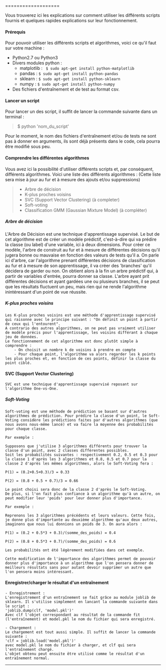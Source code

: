 ===================


Vous trouverez ici les explications sur comment utiliser les différents scripts fournis et quelques rapides explications sur leur fonctionnement.


#### Prérequis

Pour pouvoir utiliser les différents scripts et algorithmes, voici ce qu'il faut sur votre machine :

* Python2.7 ou Python3
* Divers modules python :
	* matplotlib :
	` $ sudo apt-get install python-matplotlib`
	* pandas :
	`$ sudo apt-get install python-pandas`
	* sklearn :
	 `$ sudo apt-get install python-sklearn`
	* numpy :
	`$ sudo apt-get install python-numpy`
* Des fichiers d'entraînement et de test au format csv.


#### Lancer un script

Pour lancer un des script, il suffit de lancer la commande suivante dans un terminal :
> $ python 'nom_du_script'

Pour le moment, le nom des fichiers d'entraînement et/ou de tests ne sont pas à donner en arguments, ils sont déjà présents dans le code, cela pourra être modifié sous peu.

#### Comprendre les différentes algorithmes

Vous avez ici la possibilité d'utiliser différents scripts et, par conséquent, différents algorithmes.
Voici une liste des différents algorithmes : (Cette liste sera mise à jour au fur et à mesure des ajouts et/ou suppressions)

> - Arbre de décision
> - K-plus proches voisins
> - SVC (Support Vector Clustering) (à completer)
> - Soft-voting
> - Classification GMM (Gaussian Mixture Model) (à compléter)

#####  Arbre de décision
  L'Arbre de Décision est une technique d'apprentissage supervisé. Le but de cet algorithme est de créer un modèle prédictif, c'est-à-dire qui va prédire la classe (ou label) d'une variable, ici à deux dimensions. Pour créer ce modèle, l'arbre de construit au fur et à mesure de différentes décisions qu'il jugera bonne ou mauvaise en fonction des valeurs de tests qu'il a. On parle ici d'arbre, car l'algorithme prenant différentes décisions de classification au fur et à mesure de son apprentissage, il va créer des 'branches' qu'il décidera de garder ou non.
  On obtient alors à la fin un arbre prédictif qui, à partir de variables d'entrée, pourra donner sa classe. L'arbre ayant prit différentes décisions et ayant gardées une ou plusieurs branches, il se peut que les résultats fluctuent un peu, mais rien qui ne rende l'algorithme inintéressant d'un point de vue réussite.

##### K-plus proches voisins

	Les K-plus proches voisins est une méthode d'apprentissage supervisé qui raisonne avec le principe suivant : "On définit un point à partir de ceux qui l'entourent".
	A contrario des autres algorithmes, on ne peut pas vraiment utiliser de modèle précis pour l'apprentissage, les voisins différant à chaque jeu de données.
	Le fonctionnement de cet algorithme est donc plutôt simple à comprendre :
		- On choisit un nombre k de voisins à prendre en compte
		- Pour chaque point, l'algorithme va alors regarder les k points les plus proches et, en fonction de ces points, définir la classe du point ciblé.

#### SVC (Support Vector Clustering)

	SVC est une technique d'apprentissage supervisé reposant sur l'algorithme One-vs-One.

##### Soft-Voting

	Soft-voting est une méthode de prédiction se basant sur d'autres algorithmes de prédiction. Pour prédire la classe d'un point, le Soft-Voting considère les prédictions faites par d'autres algorithmes (que nous avons nous-même lancé) et va faire la moyenne des probabilités pour chaque classe.

	Par exemple :

	Supposons que j'utilise 3 algorithmes différents pour trouver la classe d'un point, avec 2 classes différentes possibles.
	Soit les probabilités suivantes : respectivement 0.2, 0.5 et 0.3 pour la classe 1 d'après les 3 algorithmes et 0.8, 0.5 et 0.7 pour la classe 2 d'après les mêmes algorithmes, alors le Soft-Voting fera :

	P(1) = (0.2+0.5+0.3)/3 = 0.33

	P(2) = (0.8 + 0.5 + 0.7)/3 = 0.66

	Le point choisi sera donc de la classe 2 d'après le Soft-Voting.
	De plus, si l'on fait plus confiance à un algorithme qu'à un autre, on peut modifier leur 'poids' pour leur donner plus d'importance.

	Par exemple :

	Reprenons les 3 algorithmes précédents et leurs valeurs. Cette fois, je donne plus d'importante au deuxième algorithme qu'aux deux autres, imaginons que nous lui donnions un poids de 3. On aura alors :

	P(1) = (0.2 + 0.5*3 + 0.3)/(somme_des_poids) = 0.4

	P(2) = (0.8 + 0.5*3 + 0.7)/(somme_des_poids) = 0.6

	Les probabilités ont été légèrement modifiées dans cet exemple.

	Cette modification de l'importance des algorithmes permet de pouvoir donner plus d'importance à un algorithme que l'on pensera donner de meilleurs résultats sans pour autant devoir supprimer un autre que l'on pensera moins intéressant.


#### Enregistrer/charger le résultat d'un entraînement

	- Enregistrement :
	L'enregistrement d'un entraînement se fait grâce au module joblib de sklearn. Il s'utilise simplement en lancant la commande suivante dans le script :
	'joblib.dump(clf, 'model.pkl')'
	Avec clf l'objet correspondant au résultat de la commande fit (l'entraînement) et model.pkl le nom du fichier qui sera enregistré.

	- Chargement :
	Le chargement est tout aussi simple. Il suffit de lancer la commande suivante :
	'clf = joblib.load('model.pkl')'
	avec model.pkl le nom du fichier à charger, et clf qui sera l'entraînement chargé.
	L'objet obtenu peut ensuite être utilisé comme le résultat d'un entraînement normal.
----------
